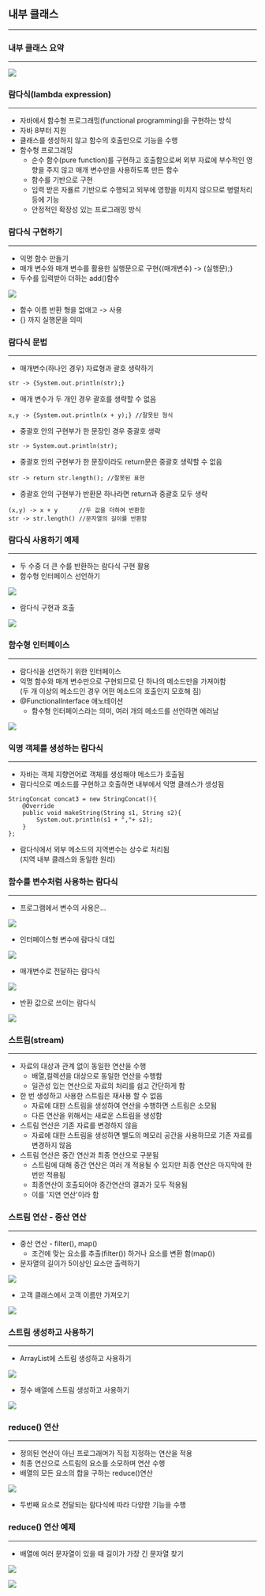 ## 내부 클래스

---

### 내부 클래스 요약

---

![](<./%EC%82%AC%EC%A7%84_%EC%9E%90%EB%A3%8C/%EC%8A%A4%ED%81%AC%EB%A6%B0%EC%83%B7(144).png>)

### 람다식(lambda expression)

---

- 자바에서 함수형 프로그래밍(functional programming)을 구현하는 방식
- 자바 8부터 지원
- 클래스를 생성하지 않고 함수의 호출만으로 기능을 수행
- 함수형 프로그래밍
  - 순수 함수(pure function)를 구현하고 호출함으로써 외부 자료에 부수적인 영향을 주지 않고 매개 변수만을 사용하도록 만든 함수
  - 함수를 기반으로 구현
  - 입력 받은 자룔르 기반으로 수행되고 외부에 영향을 미치지 않으므로 병렬처리등에 기능
  - 안정적인 확장성 있는 프로그래밍 방식

### 람다식 구현하기

---

- 익명 함수 만들기
- 매개 변수와 매개 변수를 활용한 실행문으로 구현{(매개변수) -> (실행문);}
- 두수를 입력받아 더하는 add()함수

![](<./%EC%82%AC%EC%A7%84_%EC%9E%90%EB%A3%8C/%EC%8A%A4%ED%81%AC%EB%A6%B0%EC%83%B7(145).png>)

- 함수 이름 반환 형을 없애고 -> 사용
- {} 까지 실행문을 의미

### 람다식 문법

---

- 매개변수(하나인 경우) 자료형과 괄호 생략하기

```
str -> {System.out.println(str);}
```

- 매개 변수가 두 개인 경우 괄호를 생략할 수 없음

```
x,y -> {System.out.println(x + y);} //잘못된 형식
```

- 중괄호 안의 구현부가 한 문장인 경우 중괄호 생략

```
str -> System.out.println(str);
```

- 중괄호 안의 구현부가 한 문장이라도 return문은 중괄호 생략할 수 없음

```
str -> return str.length(); //잘못된 표현
```

- 중괄호 안의 구현부가 반환문 하나라면 return과 중괄호 모두 생략

```
(x,y) -> x + y      //두 값을 더하여 반환함
str -> str.length() //문자열의 길이를 반환함
```

### 람다식 사용하기 예제

---

- 두 수중 더 큰 수를 반환하는 람다식 구현 활용
- 함수형 인터페이스 선언하기

![](<./%EC%82%AC%EC%A7%84_%EC%9E%90%EB%A3%8C/%EC%8A%A4%ED%81%AC%EB%A6%B0%EC%83%B7(146).png>)

- 람다식 구현과 호출

![](<./%EC%82%AC%EC%A7%84_%EC%9E%90%EB%A3%8C/%EC%8A%A4%ED%81%AC%EB%A6%B0%EC%83%B7(147).png>)

### 함수형 인터페이스

---

- 람다식을 선언하기 위한 인터페이스
- 익명 함수와 매개 변수만으로 구현되므로 단 하나의 메소드만을 가져야함  
  (두 개 이상의 메소드인 경우 어떤 메소드의 호출인지 모호해 짐)
- @FunctionalInterface 애노테이션
  - 함수형 인터페이스라는 의미, 여러 개의 메소드를 선언하면 에러남

![](<./%EC%82%AC%EC%A7%84_%EC%9E%90%EB%A3%8C/%EC%8A%A4%ED%81%AC%EB%A6%B0%EC%83%B7(148).png>)

### 익명 객체를 생성하는 람다식

---

- 자바는 객체 지향언어로 객체를 생성해야 메소드가 호출됨
- 람다식으로 메소드를 구현하고 호출하면 내부에서 익명 클래스가 생성됨

```
StringConcat concat3 = new StringConcat(){
    @Override
    public void makeString(String s1, String s2){
        System.out.println(s1 + ","+ s2);
    }
};
```

- 람다식에서 외부 메소드의 지역변수는 상수로 처리됨  
   (지역 내부 클래스와 동일한 원리)

### 함수를 변수처럼 사용하는 람다식

---

- 프로그램에서 변수의 사용은...

![](<./%EC%82%AC%EC%A7%84_%EC%9E%90%EB%A3%8C/%EC%8A%A4%ED%81%AC%EB%A6%B0%EC%83%B7(149).png>)

- 인터페이스형 변수에 람다식 대입

![](<./%EC%82%AC%EC%A7%84_%EC%9E%90%EB%A3%8C/%EC%8A%A4%ED%81%AC%EB%A6%B0%EC%83%B7(150).png>)

- 매개변수로 전달하는 람다식

![](<./%EC%82%AC%EC%A7%84_%EC%9E%90%EB%A3%8C/%EC%8A%A4%ED%81%AC%EB%A6%B0%EC%83%B7(151).png>)

- 반환 값으로 쓰이는 람다식

![](<./%EC%82%AC%EC%A7%84_%EC%9E%90%EB%A3%8C/%EC%8A%A4%ED%81%AC%EB%A6%B0%EC%83%B7(152).png>)

### 스트림(stream)

---

- 자료의 대상과 관계 없이 동일한 연산을 수행
  - 배열,컬렉션을 대상으로 동일한 연산을 수행함
  - 일관성 있는 연산으로 자료의 처리를 쉽고 간단하게 함
- 한 번 생성하고 사용한 스트림은 재사용 할 수 없음
  - 자료에 대한 스트림을 생성하여 연산을 수행하면 스트림은 소모됨
  - 다른 연산을 위해서는 새로운 스트림을 생성함
- 스트림 연산은 기존 자료를 변경하지 않음
  - 자료에 대한 스트림을 생성하면 별도의 메모리 공간을 사용하므로 기존 자료를 변경하지 않음
- 스트림 연산은 중간 연산과 최종 연산으로 구분됨
  - 스트림에 대해 중간 연산은 여러 개 적용될 수 있지만 최종 연산은 마지막에 한 번만 적용됨
  - 최종연산이 호출되어야 중간연산의 결과가 모두 적용됨
  - 이를 '지연 연산'이라 함

### 스트림 연산 - 중산 연산

---

- 중산 연산 - filter(), map()
  - 조건에 맞는 요소를 추출(filter()) 하거나 요소를 변환 함(map())
- 문자열의 길이가 5이상인 요소만 출력하기

![](<./%EC%82%AC%EC%A7%84_%EC%9E%90%EB%A3%8C/%EC%8A%A4%ED%81%AC%EB%A6%B0%EC%83%B7(153).png>)

- 고객 클래스에서 고객 이름만 가져오기

![](<./%EC%82%AC%EC%A7%84_%EC%9E%90%EB%A3%8C/%EC%8A%A4%ED%81%AC%EB%A6%B0%EC%83%B7(154).png>)

### 스트림 생성하고 사용하기

---

- ArrayList에 스트림 생성하고 사용하기

![](<./%EC%82%AC%EC%A7%84_%EC%9E%90%EB%A3%8C/%EC%8A%A4%ED%81%AC%EB%A6%B0%EC%83%B7(155).png>)

- 정수 배열에 스트림 생성하고 사용하기

![](<./%EC%82%AC%EC%A7%84_%EC%9E%90%EB%A3%8C/%EC%8A%A4%ED%81%AC%EB%A6%B0%EC%83%B7(157).png>)

### reduce() 연산

---

- 정의된 연산이 아닌 프로그래머가 직접 지정하는 연산을 적용
- 최종 연산으로 스트림의 요소를 소모하며 연산 수행
- 배열의 모든 요소의 합을 구하는 reduce()연산

![](<./%EC%82%AC%EC%A7%84_%EC%9E%90%EB%A3%8C/%EC%8A%A4%ED%81%AC%EB%A6%B0%EC%83%B7(156).png>)

- 두번째 요소로 전달되는 람다식에 따라 다양한 기능을 수행

### reduce() 연산 예제

---

- 배열에 여러 문자열이 있을 때 길이가 가장 긴 문자열 찾기

![](<./%EC%82%AC%EC%A7%84_%EC%9E%90%EB%A3%8C/%EC%8A%A4%ED%81%AC%EB%A6%B0%EC%83%B7(158).png>)

![](<./%EC%82%AC%EC%A7%84_%EC%9E%90%EB%A3%8C/%EC%8A%A4%ED%81%AC%EB%A6%B0%EC%83%B7(159).png>)
